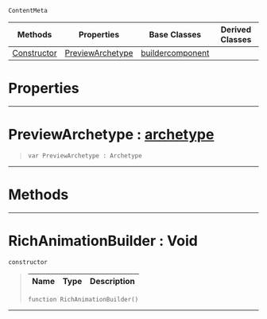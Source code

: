  `ContentMeta`

|Methods|Properties|Base Classes|Derived Classes|
|---|---|---|---|
|[ Constructor](richanimationbuilder.md#richanimationbuilder-voi)|[ PreviewArchetype](richanimationbuilder.md#previewarchetype-zilch-en)|[buildercomponent](buildercomponent.md)| |


 #  Properties


---  
 #  PreviewArchetype : [archetype](archetype.md)

> 
> ```TS:Nada
> var PreviewArchetype : Archetype


---  
 #  Methods


---  
 #  RichAnimationBuilder : Void

 `constructor`

> 
> |Name|Type|Description|
> |---|---|---|
> ```TS:Nada
> function RichAnimationBuilder()
> ``` 


---  
 

 